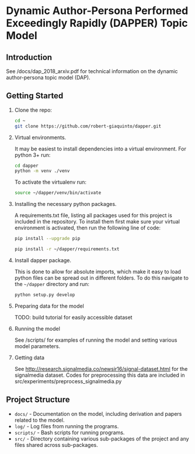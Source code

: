 # Dynamic Author-Persona Performed Exceedingly Rapidly (DAPPER) Topic Model #


## Introduction ##
See /docs/dap_2018_arxiv.pdf for technical information on the dynamic author-persona topic model (DAP).

## Getting Started ##
1. Clone the repo:

   ```bash
   cd ~
   git clone https://github.com/robert-giaquinto/dapper.git
   ```

2. Virtual environments.

    It may be easiest to install dependencies into a virtual environment. For python 3+ run:

   ```bash
   cd dapper
   python -m venv ./venv
   ```

   To activate the virtualenv run:

   ```bash
   source ~/dapper/venv/bin/activate
   ```

3. Installing the necessary python packages.

   A requirements.txt file, listing all packages used for this project is included in the repository. To install them first make sure your virtual environment is activated, then run the following line of code:

   ```bash
   pip install --upgrade pip
   ```
   ```bash
   pip install -r ~/dapper/requirements.txt
   ```

4. Install dapper package.

    This is done to allow for absolute imports, which make it easy to load python files can be spread out in different folders. To do this navigate to the `~/dapper` directory and run:

   ```bash
   python setup.py develop
   ```

5. Preparing data for the model

   TODO: build tutorial for easily accessible dataset

6. Running the model

   See /scripts/ for examples of running the model and setting various model parameters.


7. Getting data

   See http://research.signalmedia.co/newsir16/signal-dataset.html for the signalmedia dataset. Codes for preprocessing this data are included in src/experiments/preprocess_signalmedia.py

## Project Structure ##
* `docs/` - Documentation on the model, including derivation and papers related to the model.
* `log/` - Log files from running the programs.
* `scripts/` - Bash scripts for running programs.
* `src/` - Directory containing various sub-packages of the project and any files shared across sub-packages.
